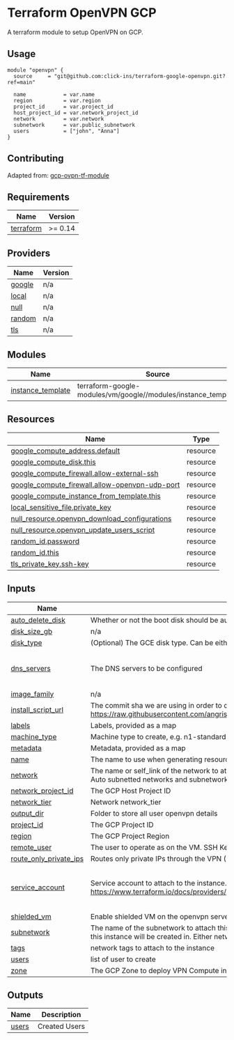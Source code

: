 # Terraform OpenVPN GCP
A terraform module to setup OpenVPN on GCP.


## Usage

```hcl
module "openvpn" {
  source     = "git@github.com:click-ins/terraform-google-openvpn.git?ref=main"

  name            = var.name
  region          = var.region
  project_id      = var.project_id
  host_project_id = var.network_project_id
  network         = var.network
  subnetwork      = var.public_subnetwork
  users           = ["john", "Anna"]
}

```

## Contributing

Adapted from: [gcp-ovpn-tf-module](https://github.com/DeimosCloud/terraform-google-openvpn)

<!-- BEGINNING OF PRE-COMMIT-TERRAFORM DOCS HOOK -->
## Requirements

| Name | Version |
|------|---------|
| <a name="requirement_terraform"></a> [terraform](#requirement\_terraform) | >= 0.14 |

## Providers

| Name | Version |
|------|---------|
| <a name="provider_google"></a> [google](#provider\_google) | n/a |
| <a name="provider_local"></a> [local](#provider\_local) | n/a |
| <a name="provider_null"></a> [null](#provider\_null) | n/a |
| <a name="provider_random"></a> [random](#provider\_random) | n/a |
| <a name="provider_tls"></a> [tls](#provider\_tls) | n/a |

## Modules

| Name | Source | Version |
|------|--------|---------|
| <a name="module_instance_template"></a> [instance\_template](#module\_instance\_template) | terraform-google-modules/vm/google//modules/instance_template | ~> 7.3 |

## Resources

| Name | Type |
|------|------|
| [google_compute_address.default](https://registry.terraform.io/providers/hashicorp/google/latest/docs/resources/compute_address) | resource |
| [google_compute_disk.this](https://registry.terraform.io/providers/hashicorp/google/latest/docs/resources/compute_disk) | resource |
| [google_compute_firewall.allow-external-ssh](https://registry.terraform.io/providers/hashicorp/google/latest/docs/resources/compute_firewall) | resource |
| [google_compute_firewall.allow-openvpn-udp-port](https://registry.terraform.io/providers/hashicorp/google/latest/docs/resources/compute_firewall) | resource |
| [google_compute_instance_from_template.this](https://registry.terraform.io/providers/hashicorp/google/latest/docs/resources/compute_instance_from_template) | resource |
| [local_sensitive_file.private_key](https://registry.terraform.io/providers/hashicorp/local/latest/docs/resources/sensitive_file) | resource |
| [null_resource.openvpn_download_configurations](https://registry.terraform.io/providers/hashicorp/null/latest/docs/resources/resource) | resource |
| [null_resource.openvpn_update_users_script](https://registry.terraform.io/providers/hashicorp/null/latest/docs/resources/resource) | resource |
| [random_id.password](https://registry.terraform.io/providers/hashicorp/random/latest/docs/resources/id) | resource |
| [random_id.this](https://registry.terraform.io/providers/hashicorp/random/latest/docs/resources/id) | resource |
| [tls_private_key.ssh-key](https://registry.terraform.io/providers/hashicorp/tls/latest/docs/resources/private_key) | resource |

## Inputs

| Name | Description | Type | Default | Required |
|------|-------------|------|---------|:--------:|
| <a name="input_auto_delete_disk"></a> [auto\_delete\_disk](#input\_auto\_delete\_disk) | Whether or not the boot disk should be auto-deleted | `bool` | `false` | no |
| <a name="input_disk_size_gb"></a> [disk\_size\_gb](#input\_disk\_size\_gb) | n/a | `string` | `"30"` | no |
| <a name="input_disk_type"></a> [disk\_type](#input\_disk\_type) | (Optional) The GCE disk type. Can be either pd-ssd, local-ssd, pd-balanced or pd-standard | `string` | `"pd-standard"` | no |
| <a name="input_dns_servers"></a> [dns\_servers](#input\_dns\_servers) | The DNS servers to be configured | `list(string)` | <pre>[<br>  "8.8.8.8",<br>  "8.8.4.4"<br>]</pre> | no |
| <a name="input_image_family"></a> [image\_family](#input\_image\_family) | n/a | `string` | `"ubuntu-2004-lts"` | no |
| <a name="input_install_script_url"></a> [install\_script\_url](#input\_install\_script\_url) | The commit sha we are using in order to determine which version of the install file to use: https://raw.githubusercontent.com/angristan/openvpn-install/master/openvpn-install.sh | `string` | `"https://raw.githubusercontent.com/angristan/openvpn-install/master/openvpn-install.sh"` | no |
| <a name="input_labels"></a> [labels](#input\_labels) | Labels, provided as a map | `map` | `{}` | no |
| <a name="input_machine_type"></a> [machine\_type](#input\_machine\_type) | Machine type to create, e.g. n1-standard-1 | `string` | `"n1-standard-1"` | no |
| <a name="input_metadata"></a> [metadata](#input\_metadata) | Metadata, provided as a map | `map` | `{}` | no |
| <a name="input_name"></a> [name](#input\_name) | The name to use when generating resources | `string` | n/a | yes |
| <a name="input_network"></a> [network](#input\_network) | The name or self\_link of the network to attach this interface to. Use network attribute for Legacy or Auto subnetted networks and subnetwork for custom subnetted networks. | `string` | `"default"` | no |
| <a name="input_network_project_id"></a> [network\_project\_id](#input\_network\_project\_id) | The GCP Host Project ID | `any` | `null` | no |
| <a name="input_network_tier"></a> [network\_tier](#input\_network\_tier) | Network network\_tier | `string` | `"PREMIUM"` | no |
| <a name="input_output_dir"></a> [output\_dir](#input\_output\_dir) | Folder to store all user openvpn details | `string` | `"openvpn"` | no |
| <a name="input_project_id"></a> [project\_id](#input\_project\_id) | The GCP Project ID | `any` | `null` | no |
| <a name="input_region"></a> [region](#input\_region) | The GCP Project Region | `any` | `null` | no |
| <a name="input_remote_user"></a> [remote\_user](#input\_remote\_user) | The user to operate as on the VM. SSH Key is generated for this user | `string` | `"ubuntu"` | no |
| <a name="input_route_only_private_ips"></a> [route\_only\_private\_ips](#input\_route\_only\_private\_ips) | Routes only private IPs through the VPN (10.0.0.0/8, 172.16.0.0/12, 192.168.0.0/16) | `bool` | `false` | no |
| <a name="input_service_account"></a> [service\_account](#input\_service\_account) | Service account to attach to the instance. See https://www.terraform.io/docs/providers/google/r/compute_instance_template.html#service_account. | <pre>object({<br>    email  = string,<br>    scopes = set(string)<br>  })</pre> | <pre>{<br>  "email": null,<br>  "scopes": []<br>}</pre> | no |
| <a name="input_shielded_vm"></a> [shielded\_vm](#input\_shielded\_vm) | Enable shielded VM on the openvpn server (recommended) | `bool` | `true` | no |
| <a name="input_subnetwork"></a> [subnetwork](#input\_subnetwork) | The name of the subnetwork to attach this interface to. The subnetwork must exist in the same region this instance will be created in. Either network or subnetwork must be provided. | `any` | `null` | no |
| <a name="input_tags"></a> [tags](#input\_tags) | network tags to attach to the instance | `list` | `[]` | no |
| <a name="input_users"></a> [users](#input\_users) | list of user to create | `list(string)` | `[]` | no |
| <a name="input_zone"></a> [zone](#input\_zone) | The GCP Zone to deploy VPN Compute instance to | `any` | n/a | yes |

## Outputs

| Name | Description |
|------|-------------|
| <a name="output_users"></a> [users](#output\_users) | Created Users |
<!-- END OF PRE-COMMIT-TERRAFORM DOCS HOOK -->
